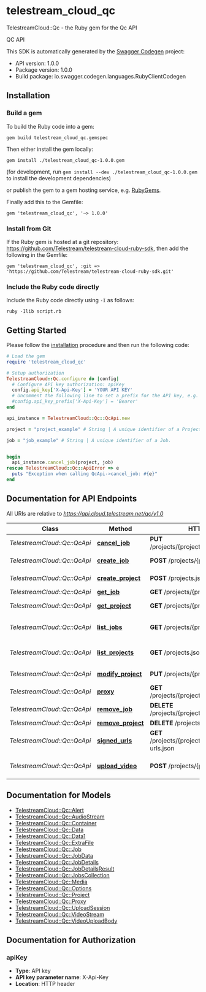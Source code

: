 # telestream_cloud_qc

TelestreamCloud::Qc - the Ruby gem for the Qc API

QC API

This SDK is automatically generated by the [Swagger Codegen](https://github.com/swagger-api/swagger-codegen) project:

- API version: 1.0.0
- Package version: 1.0.0
- Build package: io.swagger.codegen.languages.RubyClientCodegen

## Installation

### Build a gem

To build the Ruby code into a gem:

```shell
gem build telestream_cloud_qc.gemspec
```

Then either install the gem locally:

```shell
gem install ./telestream_cloud_qc-1.0.0.gem
```
(for development, run `gem install --dev ./telestream_cloud_qc-1.0.0.gem` to install the development dependencies)

or publish the gem to a gem hosting service, e.g. [RubyGems](https://rubygems.org/).

Finally add this to the Gemfile:

    gem 'telestream_cloud_qc', '~> 1.0.0'

### Install from Git

If the Ruby gem is hosted at a git repository: https://github.com/Telestream/telestream-cloud-ruby-sdk, then add the following in the Gemfile:

    gem 'telestream_cloud_qc', :git => 'https://github.com/Telestream/telestream-cloud-ruby-sdk.git'

### Include the Ruby code directly

Include the Ruby code directly using `-I` as follows:

```shell
ruby -Ilib script.rb
```

## Getting Started

Please follow the [installation](#installation) procedure and then run the following code:
```ruby
# Load the gem
require 'telestream_cloud_qc'

# Setup authorization
TelestreamCloud::Qc.configure do |config|
  # Configure API key authorization: apiKey
  config.api_key['X-Api-Key'] = 'YOUR API KEY'
  # Uncomment the following line to set a prefix for the API key, e.g. 'Bearer' (defaults to nil)
  #config.api_key_prefix['X-Api-Key'] = 'Bearer'
end

api_instance = TelestreamCloud::Qc::QcApi.new

project = "project_example" # String | A unique identifier of a Project.

job = "job_example" # String | A unique identifier of a Job.


begin
  api_instance.cancel_job(project, job)
rescue TelestreamCloud::Qc::ApiError => e
  puts "Exception when calling QcApi->cancel_job: #{e}"
end

```

## Documentation for API Endpoints

All URIs are relative to *https://api.cloud.telestream.net/qc/v1.0*

Class | Method | HTTP request | Description
------------ | ------------- | ------------- | -------------
*TelestreamCloud::Qc::QcApi* | [**cancel_job**](docs/QcApi.md#cancel_job) | **PUT** /projects/{project}/jobs/{job}/cancel.json | 
*TelestreamCloud::Qc::QcApi* | [**create_job**](docs/QcApi.md#create_job) | **POST** /projects/{project}/jobs.json | Create a new job
*TelestreamCloud::Qc::QcApi* | [**create_project**](docs/QcApi.md#create_project) | **POST** /projects.json | Create a new project
*TelestreamCloud::Qc::QcApi* | [**get_job**](docs/QcApi.md#get_job) | **GET** /projects/{project}/jobs/{job}.json | Get QC job
*TelestreamCloud::Qc::QcApi* | [**get_project**](docs/QcApi.md#get_project) | **GET** /projects/{project}.json | Get project by Id
*TelestreamCloud::Qc::QcApi* | [**list_jobs**](docs/QcApi.md#list_jobs) | **GET** /projects/{project}/jobs.json | Get jobs form projects
*TelestreamCloud::Qc::QcApi* | [**list_projects**](docs/QcApi.md#list_projects) | **GET** /projects.json | List all projects for an account
*TelestreamCloud::Qc::QcApi* | [**modify_project**](docs/QcApi.md#modify_project) | **PUT** /projects/{project}.json | Modify project
*TelestreamCloud::Qc::QcApi* | [**proxy**](docs/QcApi.md#proxy) | **GET** /projects/{project}/jobs/{job}/proxy.json | 
*TelestreamCloud::Qc::QcApi* | [**remove_job**](docs/QcApi.md#remove_job) | **DELETE** /projects/{project}/jobs/{job}.json | 
*TelestreamCloud::Qc::QcApi* | [**remove_project**](docs/QcApi.md#remove_project) | **DELETE** /projects/{project}.json | 
*TelestreamCloud::Qc::QcApi* | [**signed_urls**](docs/QcApi.md#signed_urls) | **GET** /projects/{project}/jobs/{job}/signed-urls.json | 
*TelestreamCloud::Qc::QcApi* | [**upload_video**](docs/QcApi.md#upload_video) | **POST** /projects/{project}/upload.json | Creates an upload session


## Documentation for Models

 - [TelestreamCloud::Qc::Alert](docs/Alert.md)
 - [TelestreamCloud::Qc::AudioStream](docs/AudioStream.md)
 - [TelestreamCloud::Qc::Container](docs/Container.md)
 - [TelestreamCloud::Qc::Data](docs/Data.md)
 - [TelestreamCloud::Qc::Data1](docs/Data1.md)
 - [TelestreamCloud::Qc::ExtraFile](docs/ExtraFile.md)
 - [TelestreamCloud::Qc::Job](docs/Job.md)
 - [TelestreamCloud::Qc::JobData](docs/JobData.md)
 - [TelestreamCloud::Qc::JobDetails](docs/JobDetails.md)
 - [TelestreamCloud::Qc::JobDetailsResult](docs/JobDetailsResult.md)
 - [TelestreamCloud::Qc::JobsCollection](docs/JobsCollection.md)
 - [TelestreamCloud::Qc::Media](docs/Media.md)
 - [TelestreamCloud::Qc::Options](docs/Options.md)
 - [TelestreamCloud::Qc::Project](docs/Project.md)
 - [TelestreamCloud::Qc::Proxy](docs/Proxy.md)
 - [TelestreamCloud::Qc::UploadSession](docs/UploadSession.md)
 - [TelestreamCloud::Qc::VideoStream](docs/VideoStream.md)
 - [TelestreamCloud::Qc::VideoUploadBody](docs/VideoUploadBody.md)


## Documentation for Authorization


### apiKey

- **Type**: API key
- **API key parameter name**: X-Api-Key
- **Location**: HTTP header

